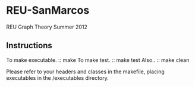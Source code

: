 REU-SanMarcos
=============

REU Graph Theory Summer 2012

Instructions
------------
To make executable.
::
   make 
To make test.
::
   make test
Also..
::
   make clean

Please refer to your headers and classes in the makefile, placing executables in the /executables directory.

